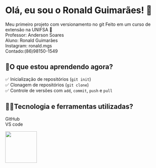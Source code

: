 # Olá, eu sou o Ronald Guimarães! 🤙
 Meu primeiro projeto com versionamento no git
 Feito em um curso de extensão na UNIFSA 🚀   
 Professor: Anderson Soares  
 Aluno: Ronald Guimarães  
 Instagram: ronald.mgs  
 Contado:(86)98150-1549 
 
 ## 📖**O que estou aprendendo agora?**  
✅ Inicialização de repositórios (`git init`)  
✅ Clonagem de repositórios (`git clone`)  
✅ Controle de versões com `add`, `commit`, `push` e `pull`   

## 👨‍💻Tecnologia e ferramentas utilizadas?
GitHub  
VS code

  
 
 <img src="https://github.com/user-attachments/assets/253c9801-f911-4d86-9987-cb54b860ccf8" width="100">

 
 
 

